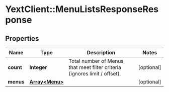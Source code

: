 # YextClient::MenuListsResponseResponse

## Properties
Name | Type | Description | Notes
------------ | ------------- | ------------- | -------------
**count** | **Integer** | Total number of Menus that meet filter criteria (ignores limit / offset). | [optional] 
**menus** | [**Array&lt;Menu&gt;**](Menu.md) |  | [optional] 


